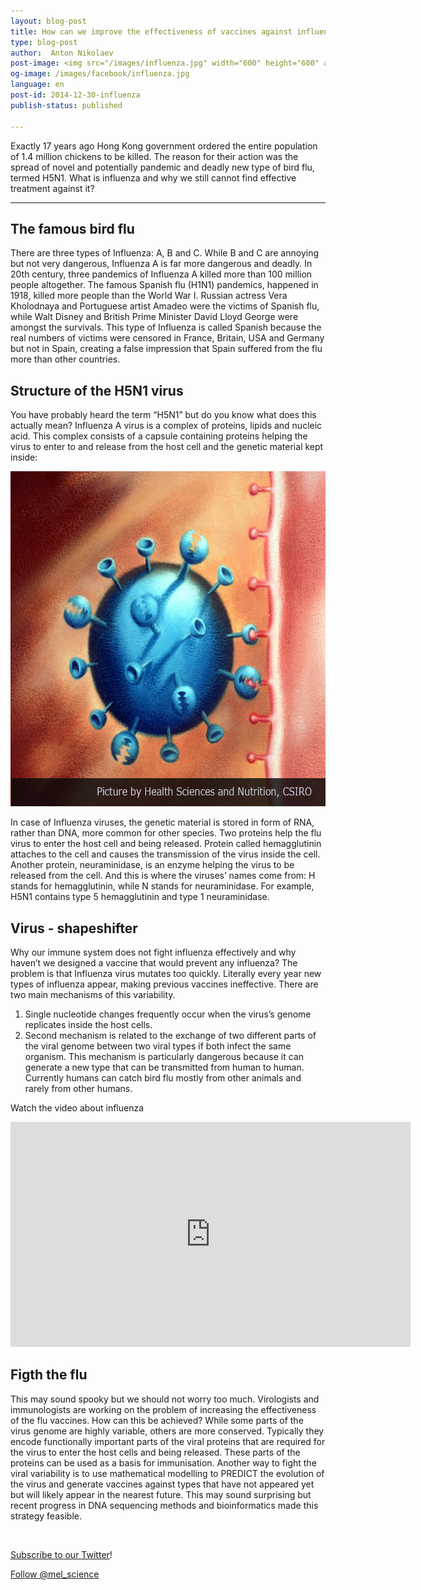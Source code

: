 ```yaml
---
layout: blog-post
title: How can we improve the effectiveness of vaccines against influenza?
type: blog-post
author:  Anton Nikolaev
post-image: <img src="/images/influenza.jpg" width="600" height="600" alt="sted">
og-image: /images/facebook/influenza.jpg
language: en
post-id: 2014-12-30-influenza
publish-status: published

---
```

Exactly 17 years ago Hong Kong government ordered the entire population of 1.4 million chickens to be killed. The reason for their action was the spread of novel and potentially pandemic and deadly new type of bird flu, termed H5N1.  What is influenza and why we still cannot find effective treatment against it?
<!-- more -->

---

## The famous bird flu
There are three types of Influenza: A, B and C. While B and C are annoying but not very dangerous, Influenza A is far more dangerous and deadly.  In 20th century, three pandemics of Influenza A killed more than 100 million people altogether. The famous Spanish flu (H1N1) pandemics, happened in 1918, killed more people than the World War I. Russian actress Vera Kholodnaya and Portuguese artist Amadeo were the victims of Spanish flu, while Walt Disney and British Prime Minister David Lloyd George were amongst the survivals. This type of Influenza is called Spanish because the real numbers of victims were censored in France, Britain, USA and Germany but not in Spain, creating a false impression that Spain suffered from the flu more than other countries. 

## Structure of the H5N1 virus
You have probably heard the term “H5N1” but do you know what does this actually mean? Influenza A virus is a complex of proteins, lipids and nucleic acid. This complex consists of a capsule containing proteins helping the virus to enter to and release from the host cell and the genetic material kept inside:

<img src="/images/hemagglutinin.jpg" width="600" height="536" alt="virus">

In case of Influenza viruses, the genetic material is stored in form of RNA, rather than DNA, more common for other species.
Two proteins help the flu virus to enter the host cell and being released. Protein called hemagglutinin attaches to the cell and causes the transmission of the virus inside the cell. Another protein, neuraminidase, is an enzyme helping the virus to be released from the cell. And this is where the viruses’ names come from: H stands for hemagglutinin, while N stands for neuraminidase. For example, H5N1 contains type 5 hemagglutinin and type 1 neuraminidase. 
## Virus - shapeshifter
Why our immune system does not fight influenza effectively and why haven’t we designed a vaccine that would prevent any influenza? The problem is that Influenza virus mutates too quickly. Literally every year new types of influenza appear, making previous vaccines ineffective. There are two main mechanisms of this variability. 
1.	Single nucleotide changes frequently occur when the virus’s genome replicates inside the host cells. 
2.	Second mechanism is related to the exchange of two different parts of the viral genome between two viral types if both infect the same organism. This mechanism is particularly dangerous because it can generate a new type that can be transmitted from human to human. Currently humans can catch bird flu mostly from other animals and rarely from other humans.

Watch the video about influenza 
<iframe width="640" height="360" src="http://www.youtube.com/embed/7Omi0IPkNpY?rel=0" frameborder="0" allowfullscreen></iframe>
<br>

## Figth the flu
This may sound spooky but we should not worry too much. Virologists and immunologists are working on the problem of increasing the effectiveness of the flu vaccines. How can this be achieved? While some parts of the virus genome are highly variable, others are more conserved. Typically they encode functionally important parts of the viral proteins that are required for the virus to enter the host cells and being released. These parts of the proteins can be used as a basis for immunisation. Another way to fight the viral variability is to use mathematical modelling to PREDICT the evolution of the virus and generate vaccines against types that have not appeared yet but will likely appear in the nearest future. This may sound surprising but recent progress in DNA sequencing methods and bioinformatics made this strategy feasible.



<br/>

<a href="https://twitter.com/mel_science">Subscribe to our Twitter</a>!

<!-- Begin Twitter follow -->
<a href="https://twitter.com/mel_science" class="twitter-follow-button" data-show-count="false" data-size="large">Follow @mel_science</a>
<script>!function(d,s,id){var js,fjs=d.getElementsByTagName(s)[0],p=/^http:/.test(d.location)?'http':'https';if(!d.getElementById(id)){js=d.createElement(s);js.id=id;js.src=p+'://platform.twitter.com/widgets.js';fjs.parentNode.insertBefore(js,fjs);}}(document, 'script', 'twitter-wjs');</script>
<!-- End Twitter follow -->
